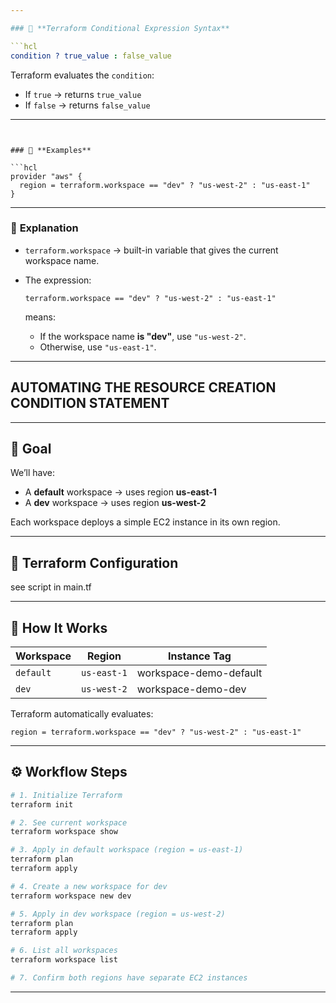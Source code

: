 ```yaml
---

### 🧠 **Terraform Conditional Expression Syntax**

```hcl
condition ? true_value : false_value
```

Terraform evaluates the `condition`:

* If `true` → returns `true_value`
* If `false` → returns `false_value`

---
```


### 🧩 **Examples**

```hcl
provider "aws" {
  region = terraform.workspace == "dev" ? "us-west-2" : "us-east-1"
}
```

---

### 🧠 **Explanation**

* `terraform.workspace` → built-in variable that gives the current workspace name.
* The expression:

  ```hcl
  terraform.workspace == "dev" ? "us-west-2" : "us-east-1"
  ```

  means:

  * If the workspace name **is "dev"**, use `"us-west-2"`.
  * Otherwise, use `"us-east-1"`.

---

## AUTOMATING THE RESOURCE CREATION CONDITION STATEMENT

---

## 🧭 **Goal**

We’ll have:

* A **default** workspace → uses region **us-east-1**
* A **dev** workspace → uses region **us-west-2**

Each workspace deploys a simple EC2 instance in its own region.

---

## 🧩 **Terraform Configuration**

see script in main.tf

---

## 🧮 **How It Works**

| Workspace | Region      | Instance Tag           |
| --------- | ----------- | ---------------------- |
| `default` | `us-east-1` | workspace-demo-default |
| `dev`     | `us-west-2` | workspace-demo-dev     |

Terraform automatically evaluates:

```hcl
region = terraform.workspace == "dev" ? "us-west-2" : "us-east-1"
```

---

## ⚙️ **Workflow Steps**

```bash
# 1. Initialize Terraform
terraform init

# 2. See current workspace
terraform workspace show

# 3. Apply in default workspace (region = us-east-1)
terraform plan
terraform apply

# 4. Create a new workspace for dev
terraform workspace new dev

# 5. Apply in dev workspace (region = us-west-2)
terraform plan
terraform apply

# 6. List all workspaces
terraform workspace list

# 7. Confirm both regions have separate EC2 instances
```

---

